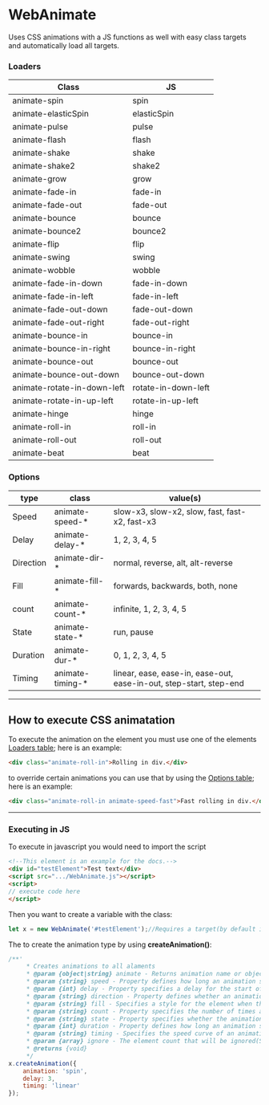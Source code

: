 # WebAnimate
Uses CSS animations with a JS functions as well with easy class targets and automatically load all targets.

### Loaders

| Class | JS |
| --- | --- |
| animate-spin | spin |
| animate-elasticSpin | elasticSpin |
| animate-pulse | pulse |
| animate-flash | flash |
| animate-shake | shake |
| animate-shake2 | shake2 |
| animate-grow | grow |
| animate-fade-in | fade-in |
| animate-fade-out | fade-out |
| animate-bounce | bounce |
| animate-bounce2 | bounce2 |
| animate-flip | flip |
| animate-swing | swing |
| animate-wobble | wobble |
| animate-fade-in-down | fade-in-down |
| animate-fade-in-left | fade-in-left |
| animate-fade-out-down | fade-out-down |
| animate-fade-out-right | fade-out-right |
| animate-bounce-in | bounce-in |
| animate-bounce-in-right | bounce-in-right |
| animate-bounce-out | bounce-out |
| animate-bounce-out-down | bounce-out-down |
| animate-rotate-in-down-left | rotate-in-down-left |
| animate-rotate-in-up-left | rotate-in-up-left |
| animate-hinge | hinge |
| animate-roll-in | roll-in |
| animate-roll-out | roll-out |
| animate-beat | beat |

### Options
| type | class | value(s) |
| ---- | ----- | ------ |
| Speed | animate-speed-* | slow-x3, slow-x2, slow, fast, fast-x2, fast-x3|
| Delay | animate-delay-* | 1, 2, 3, 4, 5 |
| Direction | animate-dir-* | normal, reverse, alt, alt-reverse |
| Fill | animate-fill-* | forwards, backwards, both, none |
| count | animate-count-* | infinite, 1, 2, 3, 4, 5 |
| State | animate-state-* | run, pause |
| Duration | animate-dur-* | 0, 1, 2, 3, 4, 5 |
| Timing | animate-timing-* | linear, ease, ease-in, ease-out, ease-in-out, step-start, step-end |

***

## How to execute CSS animatation
To execute the animation on the element you must use one of the elements [Loaders table](#loaders); here is an example:
```html
<div class="animate-roll-in">Rolling in div.</div>
```
to override certain animations you can use that by using the [Options table](#Options); here is an example:
```html
<div class="animate-roll-in animate-speed-fast">Fast rolling in div.</div>
```

***

### Executing in JS
To execute in javascript you would need to import the script
```html
<!--This element is an example for the docs.-->
<div id="testElement">Test text</div>
<script src=".../WebAnimate.js"></script>
<script>
// execute code here
</script>
```

Then you want to create a variable with the class:
```js
let x = new WebAnimate('#testElement');//Requires a target(by default it will select all elements).
```
The to create the animation type by using **createAnimation()**:
```js
/**'
     * Creates animations to all alaments
     * @param {object|string} animate - Returns animation name or object
     * @param {string} speed - Property defines how long an animation should take to complete one cycle.
     * @param {int} delay - Property specifies a delay for the start of an animation.
     * @param {string} direction - Property defines whether an animation should be played forwards, backwards or in alternate cycles.
     * @param {string} fill - Specifies a style for the element when the animation is not playing (before it starts, after it ends, or both).
     * @param {string} count - Property specifies the number of times an animation should be played.
     * @param {string} state - Property specifies whether the animation is running or paused.
     * @param {int} duration - Property defines how long an animation should take to complete one cycle.
     * @param {string} timing - Specifies the speed curve of an animation.
     * @param {array} ignore - The element count that will be ignored(Starting with 1...).
     * @returns {void}
     */
x.createAnimation({
    animation: 'spin',
    delay: 3,
    timing: 'linear'
});
```
